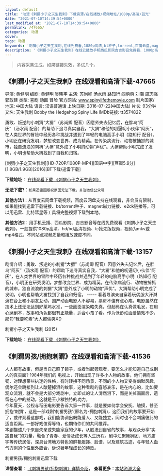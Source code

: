 ```yaml
---
layout: default
title: '动漫《刺猬小子之天生我刺》下载资源/在线播放/视频地址/1080p/高清/蓝光'
date: "2021-07-10T14:39:54+0800"
last_modified_at: "2021-07-10T14:39:54+0800"
permalink: /47665/
categories: 动漫
cover:
tags: 动漫
keywords: '刺猬小子之天生我刺,在线免费看,1080p高清,bt种子,torrent,百度云盘,magnet,磁力链,迅雷下载资源'
description: '《刺猬小子之天生我刺》在线云播放手机西瓜影院吉吉影音免费看，1080p高清bd/hd未删减完整版和tc抢先枪版，mkv/mp4格式，附带bt/torrent种子、magnet/磁力链、百度云盘、网盘资源迅雷下载链接'
---
```


>内容采集生成，如果链接失效，多试几个。


## 《刺猬小子之天生我刺》在线观看和高清下载-47665

导演: 黄健明 编剧: 黄健明 吴晓宇 主演: 苏尚卿 汤水雨 路知行 阎萌萌 刘潮 周志强 郭政建 类型: 喜剧 动画 冒险 官方网站: www.spinylifethemovie.com 制片国家/地区: 中国大陆 语言: 汉语普通话 上映日期: 2016-07-22(中国大陆) 片长: 93分钟 又名: 天生我刺 Bobby the Hedgehog Spiny Life IMDb链接: tt3574822

勇敢、叛逆的小刺猬“大猬”（苏尚卿 配音）因意外失去记忆后，在胖鸟“阿灰”（汤水雨 配音）的帮助下追寻真实自我，“大猬”和他的叨逼叨小伙伴“阿灰”，在人类世界的冒险中经历各种挑战并遇到了年轻的电脑高手小明（路知行 配音），小明正在研究发明，梦想改变世界、成为精英。在传染病流行、动物被捕抓的城市，独自流浪的刺猬“大猬”意外成了小明的动物“声优”。大猬帮助小明完成了发明，小明也帮助大猬找到了自我和归宿。


[刺猬小子之天生我刺][HD-720P/1080P-MP4][国语中字][豆瓣5.9分][1.8GB/1.9GB][2016][BT下载/迅雷下载]

**下载地址**： [在线观看下载 《刺猬小子之天生我刺》](https://www.btdx8.com/torrent/spiny_life_2016.html) 


**无法下载?**：`如果迅雷因版权原因无法下载，关注微信公众号 `

**其他方法1**：从百度云网盘下载视频，百度云网盘支持在线观看，非会员有限制，如果能找到迅雷下载链接、bt/torrent种子、magnet磁力链接、e2dk链接等，可以用迅雷、比特彗星等工具将完整视频下载到本地。

**其他方法2**：用手机云播、西瓜影院、吉吉影音等在线免费观看《刺猬小子之天生我刺》，一般提供1080p高清、hd/bd高清视频、tc抢先版视频，视频为mkv或mp4格式，不同站点视频质量和播放速度不同。


## 《刺猬小子之天生我刺》在线观看和高清下载-13157

剧情介绍：勇敢、叛逆的小刺猬“大猬”（苏尚卿 配音）因意外失去记忆后，在胖鸟“阿灰”（汤水雨 配音）的帮助下追寻真实自我，“大猬”和他的叨逼叨小伙伴“阿灰”，在人类世界的冒险中经历各种挑战并遇到了年轻的电脑高手小明（路知行 配音），小明正在研究发明，梦想改变世界、成为精英。在传染病流行、动物被捕抓的城市，独自流浪的刺猬“大猬”意外成了小明的动物“声优”。大猬帮助小明完成了发明，小明也帮助大猬找到了自我和归宿。 ----- 看着导演亲自穿着玩偶服大汗淋漓在台上和小朋友互动，国产动画电影人不容易，票房不佳有点心疼。电影虽然在技术上还无法达到好莱坞水准，一些画面渲染略失真，但起码在认真做毛发，在用心磨剧本，故事和角色都很有正能量，适合小孩子看。作为低龄动画爱情戏不少，那句“我要吃素”大人都偷笑XD


刺猬小子之天生我刺 (2015)

**下载地址**： [在线观看下载 《刺猬小子之天生我刺》](https://www.btbtdy.me/btdy/dy5975.html) 


## 《刺猬男孩/拥抱刺猬》在线观看和高清下载-41536

人人都有故事，但是当自己照了镜子，或者当起旁观者，要怎么才能知道自己或别人的真实面? 1984年我们的 电视上，开始出现了许多小人物的故事，他们拥有坚韧、对理想带些执迷的性格，有时转换不同场景，不同的小人物又变得幽默风趣，偶尔还会跳接到让人酸楚掉泪的故事，这种看剧的喜怒哀乐，是在内心的，比如要观众流泪，就不会是大部分戏剧中，立即式的让人潸然泪下，而是关掉画面后，遗留在心中的撼动，这就是王小棣独特的功力。<br />今年夏天，公视与稻田电影要告诉大家一件事，就是要如何学会安抚、触摸，甚至拥抱‘刺猬’，这是一部戏剧&lsquo;刺猬男孩’(原名为-拥抱刺猬)，这回我们的故事要开始了，或许观看这部戏，我们能协调出既能爱人、又能独立，同时也不会刺痛彼此的适当距离。一部好戏值得等待，也期待你们的共同推荐。<br />本剧描述几个来自失亲或失能家庭的少年，从触法到自省的故事，与观众分享“实践自我”的力量，融合了青春、爱情及成长等人生历程。剧中汇聚舞狮团、地方庙宇等传统民俗，深具台湾地方特色的鲜艳服饰、脸谱、以及建筑古迹，与年轻人血气方刚的个性里外应合，诉说著年轻成长的诗歌。</p>


刺猬男孩/拥抱刺猬迅雷下载

**详情查看**： [《刺猬男孩/拥抱刺猬》详情介绍](/movie/41536/)， **查看更多**：[本站资源大全](/movie/t/all/)

